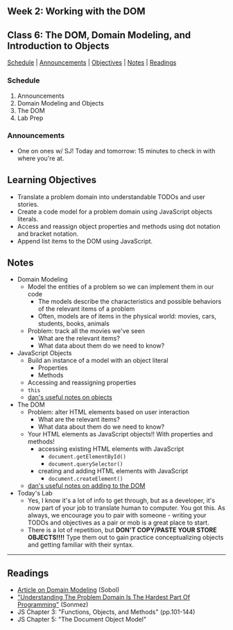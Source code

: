 ## **Week 2: Working with the DOM**
## Class 6: The DOM, Domain Modeling, and Introduction to Objects

[Schedule](#schedule) | [Announcements](#announcements) | [Objectives](#learning-objectives) | [Notes](#notes) | [Readings](#readings)

### Schedule
1. Announcements
1. Domain Modeling and Objects
1. The DOM
1. Lab Prep

### Announcements
* One on ones w/ SJ! Today and tomorrow: 15 minutes to check in with where you're at.

## Learning Objectives
* Translate a problem domain into understandable TODOs and user stories.
* Create a code model for a problem domain using JavaScript objects literals.
* Access and reassign object properties and methods using dot notation and bracket notation.
* Append list items to the DOM using JavaScript.

## Notes
* Domain Modeling
    * Model the entities of a problem so we can implement them in our code
        * The models describe the characteristics and possible behaviors of the relevant items of a problem
        * Often, models are of items in the physical world: movies, cars, students, books, animals
    * Problem: track all the movies we've seen
        * What are the relevant items?
        * What data about them do we need to know?
* JavaScript Objects
    * Build an instance of a model with an object literal
        * Properties
        * Methods
    * Accessing and reassigning properties
    * `this`
    * [dan's useful notes on objects](dan-objects.md)
* The DOM
    * Problem: alter HTML elements based on user interaction
        * What are the relevant items?
        * What data about them do we need to know?
    * Your HTML elements as JavaScript objects!! With properties and methods!
        * accessing existing HTML elements with JavaScript
            * `document.getElementById()`
            * `document.querySelector()`
        * creating and adding HTML elements with JavaScript
            * `document.createElement()`
    * [dan's useful notes on adding to the DOM](dan-DOM.md)
* Today's Lab
    * Yes, I know it's a lot of info to get through, but as a developer, it's now part of your job to translate human to computer. You got this. As always, we encourage you to pair with someone - writing your TODOs and objectives as a pair or mob is a great place to start.
    * There is a lot of repetition, but **DON'T COPY/PASTE YOUR STORE OBJECTS!!!!** Type them out to gain practice conceptualizing objects and getting familiar with their syntax.

---

## Readings

- [Article on Domain Modeling](https://github.com/codefellows/domain_modeling#domain-modeling) (Sobol)
- ["Understanding The Problem Domain Is The Hardest Part Of Programming"](http://simpleprogrammer.com/2013/07/15/understanding-the-problem-domain-is-the-hardest-part-of-programming/) (Sonmez)
- JS Chapter 3: "Functions, Objects, and Methods" (pp.101-144)
- JS Chapter 5: "The Document Object Model"
